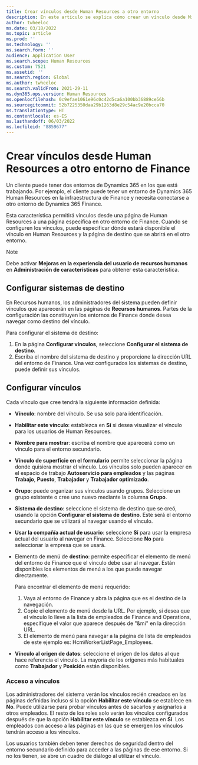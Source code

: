 ```yaml
---
title: Crear vínculos desde Human Resources a otro entorno
description: En este artículo se explica cómo crear un vínculo desde Microsoft Dynamics 365 Human Resources en otro entorno de Dynamics 365.
author: twheeloc
ms.date: 03/18/2022
ms.topic: article
ms.prod: ''
ms.technology: ''
ms.search.form: ''
audience: Application User
ms.search.scope: Human Resources
ms.custom: 7521
ms.assetid: ''
ms.search.region: Global
ms.author: twheeloc
ms.search.validFrom: 2021-29-11
ms.dyn365.ops.version: Human Resources
ms.openlocfilehash: 0c9efae1061e96c0c42d5ca6a100bb36889ce56b
ms.sourcegitcommit: 52b7225350daa29b1263d8e29c54ac9e20bcca70
ms.translationtype: HT
ms.contentlocale: es-ES
ms.lasthandoff: 06/03/2022
ms.locfileid: "8859677"
---
```

# <a name="create-links-from-human-resources-to-another-finance-environment"></a>Crear vínculos desde Human Resources a otro entorno de Finance

Un cliente puede tener dos entornos de Dynamics 365 en los que está trabajando. Por ejemplo, el cliente puede tener un entorno de Dynamics 365 Human Resources en la infraestructura de Finance y necesita conectarse a otro entorno de Dynamics 365 Finance. 

Esta característica permitirá vínculos desde una página de Human Resources a una página específica en otro entorno de Finance. Cuando se configuren los vínculos, puede especificar dónde estará disponible el vínculo en Human Resources y la página de destino que se abrirá en el otro entorno.

> [!Note] 
> Debe activar **Mejoras en la experiencia del usuario de recursos humanos** en **Administración de características** para obtener esta característica.

## <a name="configure-target-systems"></a>Configurar sistemas de destino

En Recursos humanos, los administradores del sistema pueden definir vínculos que aparecerán en las páginas de **Recursos humanos**. Partes de la configuración las constituyen los entornos de Finance donde desea navegar como destino del vínculo. 

Para configurar el sistema de destino:
1. En la página **Configurar vínculos**, seleccione **Configurar el sistema de destino**.  
2. Escriba el nombre del sistema de destino y proporcione la dirección URL del entorno de Finance. Una vez configurados los sistemas de destino, puede definir sus vínculos.

## <a name="configure-links"></a>Configurar vínculos

Cada vínculo que cree tendrá la siguiente información definida:
 - **Vínculo**: nombre del vínculo. Se usa solo para identificación.
 - **Habilitar este vínculo**: establezca en **Sí** si desea visualizar el vínculo para los usuarios de Human Resources.
 - **Nombre para mostrar**: escriba el nombre que aparecerá como un vínculo para el entorno secundario. 
 - **Vínculo de superficie en el formulario** permite seleccionar la página donde quisiera mostrar el vínculo. Los vínculos solo pueden aparecer en el espacio de trabajo **Autoservicio para empleados** y las páginas **Trabajo**, **Puesto**, **Trabajador** y **Trabajador optimizado**.
 - **Grupo**: puede organizar sus vínculos usando grupos. Seleccione un grupo existente o cree uno nuevo mediante la columna **Grupo**.
 - **Sistema de destino**: seleccione el sistema de destino que se creó, usando la opción **Configurar el sistema de destino**. Este será el entorno secundario que se utilizará al navegar usando el vínculo.
 - **Usar la compañía actual de usuario**: seleccione **Sí** para usar la empresa actual del usuario al navegar en Finance. Seleccione **No** para seleccionar la empresa que se usará.
 - Elemento de menú de **destino**: permite especificar el elemento de menú del entorno de Finance que el vínculo debe usar al navegar. Están disponibles los elementos de menú a los que puede navegar directamente. 

   Para encontrar el elemento de menú requerido:
   1. Vaya al entorno de Finance y abra la página que es el destino de la navegación. 
   2. Copie el elemento de menú desde la URL. Por ejemplo, si desea que el vínculo lo lleve a la lista de empleados de Finance and Operations, especifique el valor que aparece después de "&mi" en la dirección URL. 
   3. El elemento de menú para navegar a la página de lista de empleados de este ejemplo es: HcmWorkerListPage_Employees.

 - **Vínculo al origen de datos**: seleccione el origen de los datos al que hace referencia el vínculo. La mayoría de los orígenes más habituales como **Trabajador** y **Posición** están disponibles.

### <a name="access-to-links"></a>Acceso a vínculos

Los administradores del sistema verán los vínculos recién creadaos en las páginas definidas incluso si la opción **Habilitar este vínculo** se establece en **No**. Puede utilizarse para probar vínculos antes de sacarlos y asignarlos a otros empleados. El resto de los roles solo verán los vínculos configurados después de que la opción **Habilitar este vínculo** se establezca en **Sí**. Los empleados con acceso a las páginas en las que se emergen los vínculos tendrán acceso a los vínculos.

Los usuarios también deben tener derechos de seguridad dentro del entorno secundario definido para acceder a las páginas de ese entorno. Si no los tienen, se abre un cuadro de diálogo al utilizar el vínculo.


